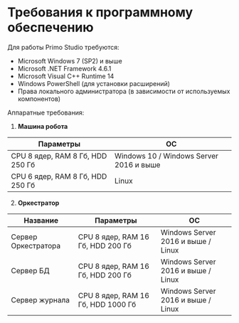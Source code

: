 # Требования к программному обеспечению

Для работы Primo Studio требуются:

* Microsoft Windows 7 (SP2) и выше
* Microsoft .NET Framework 4.6.1
* Microsoft Visual C++ Runtime 14
* Windows PowerShell (для установки расширений)
* Права локального администратора (в зависимости от используемых компонентов)

Аппаратные требования:

1. **Машина робота**

| Параметры    |  OС |
| ------------- | ------------- |
| CPU 8 ядер, RAM 8 Гб, HDD 250 Гб  | Windows 10 / Windows Server 2016 и выше |
| CPU 6 ядер, RAM 8 Гб, HDD 250 Гб  | Linux |
 
2. **Оркестратор**

| Название      | Параметры     | ОС  |
| ------------- | ------------- | ----- |
| Сервер Оркестратора | CPU 8 ядер, RAM 16 Гб, HDD 200 Гб | Windows Server 2016 и выше / Linux |
| Сервер БД | CPU 8 ядер, RAM 16 Гб, HDD 200 Гб  | Windows Server 2016 и выше / Linux |
| Сервер журнала | CPU 8 ядер, RAM 16 Гб, HDD 1000 Гб | Windows Server 2016 и выше / Linux |


